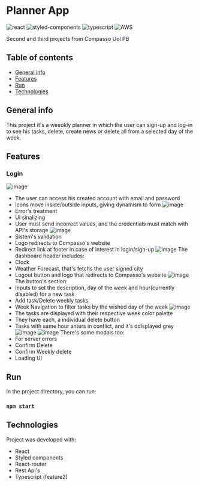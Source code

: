 # Planner App
![react](https://img.shields.io/badge/React-20232A?style=for-the-badge&logo=react&logoColor=61DAFB)
![styled-components](https://img.shields.io/badge/styled--components-DB7093?style=for-the-badge&logo=styled-components&logoColor=white)
![typescript](https://img.shields.io/badge/TypeScript-007ACC?style=for-the-badge&logo=typescript&logoColor=white)
![AWS](https://img.shields.io/badge/AWS-%23FF9900.svg?style=for-the-badge&logo=amazon-aws&logoColor=white)

Second and third projects from Compasso Uol PB

## Table of contents
* [General info](#general-info)
* [Features](#features)
* [Run](#run)
* [Technologies](#technologies)


## General info
This project it's a weeokly planner in which the user can sign-up and log-in to see his tasks, delete, create news or delete all from a selected day of the week.

## Features
### Login
![image](https://user-images.githubusercontent.com/61434161/220146026-7cf2f06b-df25-4abc-8c60-d96e38684a58.png)
* The user can access his created account with email and password
* Icons move inside/outside inputs, giving dynamism to form
![image](https://user-images.githubusercontent.com/61434161/220146948-67e5dd3a-91da-4273-b051-5f072c8aca39.png)
* Error's treatment
* UI sinalizing
* User must send incorrect values, and the credentials must match with API's storage
![image](https://user-images.githubusercontent.com/61434161/220147982-a701a98a-5828-41f2-89ee-8dd290108e39.png)
* Sistem's validation
* Logo redirects to Compasso's website
* Redirect link at footer in case of interest in login/sign-up
![image](https://user-images.githubusercontent.com/61434161/220149212-893c723a-4549-43a0-9099-c1efc7a76fc1.png)
The dashboard header includes:
* Clock
* Weather Forecast, that's fetchs the user signed city
* Logout button and logo that redirects to Compasso's website
![image](https://user-images.githubusercontent.com/61434161/220149454-03b265d6-a745-4808-bd5d-a4d1ddece588.png)
The button's section:
* Inputs to set the description, day of the week and hour(currently disabled) for a new task
* Add task/Delete weekly tasks
* Week Navigation to filter tasks by the wished day of the week
![image](https://user-images.githubusercontent.com/61434161/220150151-7c2f7c33-ce45-4d68-804b-bfc78394f0fc.png)
* The tasks are displayed with their respective week color palette
* They have each, a individual delete button
* Tasks with same hour anters in conflict, and it's ddisplayed grey
![image](https://user-images.githubusercontent.com/61434161/220150736-454fc33e-b6a4-4e57-9577-2e905e2e7b30.png)
![image](https://user-images.githubusercontent.com/61434161/220150896-743be364-7f22-42ed-87fe-92b359aab4a3.png)
There's some modals too:
* For server errors
* Confirm Delete
* Confirm Weekly delete
* Loading UI
## Run

In the project directory, you can run:
### `npm start`

## Technologies
Project was developed with:
* React
* Styled components
* React-router
* Rest Api's
* Typescript (feature2)
	

